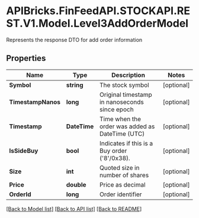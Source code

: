 # APIBricks.FinFeedAPI.STOCKAPI.REST.V1.Model.Level3AddOrderModel
Represents the response DTO for add order information

## Properties

Name | Type | Description | Notes
------------ | ------------- | ------------- | -------------
**Symbol** | **string** | The stock symbol | [optional] 
**TimestampNanos** | **long** | Original timestamp in nanoseconds since epoch | [optional] 
**Timestamp** | **DateTime** | Time when the order was added as DateTime (UTC) | [optional] 
**IsSideBuy** | **bool** | Indicates if this is a Buy order (&#39;8&#39;/0x38). | [optional] 
**Size** | **int** | Quoted size in number of shares | [optional] 
**Price** | **double** | Price as decimal | [optional] 
**OrderId** | **long** | Order identifier | [optional] 

[[Back to Model list]](../../README.md#documentation-for-models) [[Back to API list]](../../README.md#documentation-for-api-endpoints) [[Back to README]](../../README.md)

